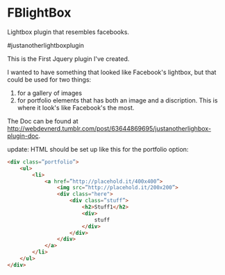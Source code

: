 FBlightBox
==========

Lightbox plugin that resembles facebooks.

#justanotherlightboxplugin

This is the First Jquery plugin I've created. 

I wanted to have something that looked like Facebook's lightbox, but that could be used for two things:
1. for a gallery of images
2. for portfolio elements that has both an image and a discription. This is where it look's like Facebook's the most.

The Doc can be found at http://webdevnerd.tumblr.com/post/63644869695/justanotherlighbox-plugin-doc.

update: HTML should be set up like this for the portfolio option:

```html
<div class=”portfolio”>
    <ul>
		<li>
            <a href=”http://placehold.it/400x400”>
                <img src=”http://placehold.it/200x200”>
                <div class="here">
                	<div class=”stuff”>
                        <h2>Stuff1</h2>
                        <div>
                            stuff
                        </div>
                    </div>
                </div>
			</a>
        </li>
    </ul> 
</div>

```
